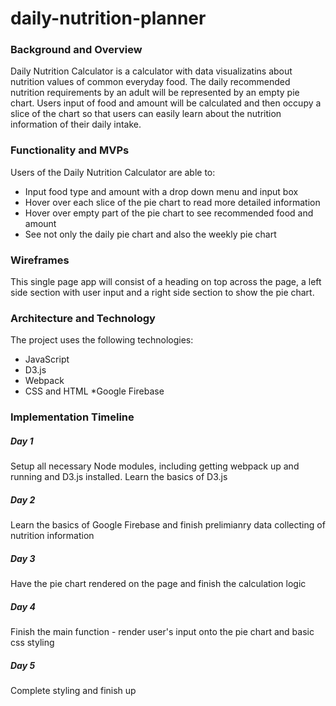 # daily-nutrition-planner

### Background and Overview
Daily Nutrition Calculator is a calculator with data visualizatins about nutrition values of common everyday food. The daily recommended nutrition requirements by an adult will be represented by an empty pie chart. Users input of food and amount will be calculated and then occupy a slice of the chart so that users can easily learn about the nutrition information of their daily intake.


### Functionality and MVPs
Users of the Daily Nutrition Calculator are able to:
* Input food type and amount with a drop down menu and input box
* Hover over each slice of the pie chart to read more detailed information
* Hover over empty part of the pie chart to see recommended food and amount
* See not only the daily pie chart and also the weekly pie chart

### Wireframes
This single page app will consist of a heading on top across the page, a left side section with user input and a right side section to show the pie chart.


### Architecture and Technology
The project uses the following technologies:
* JavaScript
* D3.js
* Webpack
* CSS and HTML
*Google Firebase


### Implementation Timeline
##### Day 1
Setup all necessary Node modules, including getting webpack up and running and D3.js installed. Learn the basics of D3.js

##### Day 2
Learn the basics of Google Firebase and finish prelimianry data collecting of nutrition information

##### Day 3
Have the pie chart rendered on the page and finish the calculation logic

##### Day 4
Finish the main function - render user's input onto the pie chart and basic css styling

##### Day 5
Complete styling and finish up


